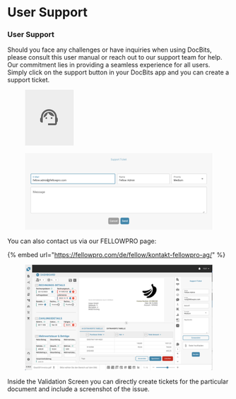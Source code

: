 # User Support

### User Support <a href="#ikpwh4qbrq82" id="ikpwh4qbrq82"></a>

Should you face any challenges or have inquiries when using DocBits, please consult this user manual or reach out to our support team for help. Our commitment lies in providing a seamless experience for all users. Simply click on the support button in your DocBits app and you can create a support ticket.&#x20;

<figure><img src="../.gitbook/assets/image (27).png" alt=""><figcaption></figcaption></figure>

<figure><img src="../.gitbook/assets/image (28).png" alt=""><figcaption></figcaption></figure>

You can also contact us via our FELLOWPRO page:

{% embed url="https://fellowpro.com/de/fellow/kontakt-fellowpro-ag/" %}

<figure><img src="../.gitbook/assets/Bildschirmfoto 2024-05-07 um 16.50.45.png" alt=""><figcaption></figcaption></figure>

Inside the Validation Screen you can directly create tickets for the particular document and include a screenshot of the issue.&#x20;
